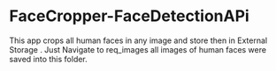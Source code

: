 # FaceCropper-FaceDetectionAPi
This app crops all  human faces in any image and store then in External Storage .
Just Navigate to req_images all images of human faces were saved into this folder.
